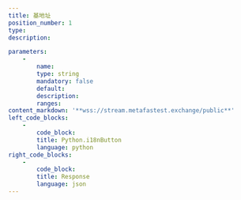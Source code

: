 ```yaml
---
title: 基地址
position_number: 1
type:
description: 

parameters:
    -
        name:
        type: string
        mandatory: false
        default:
        description:
        ranges:
content_markdown: '**wss://stream.metafastest.exchange/public**'
left_code_blocks:
    -
        code_block:
        title: Python.i18nButton
        language: python
right_code_blocks:
    -
        code_block:
        title: Response
        language: json
---
```

